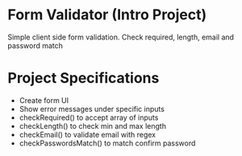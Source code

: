 # Form Validator (Intro Project)

Simple client side form validation. Check required, length, email and password match

# Project Specifications

 - Create form UI
- Show error messages under specific inputs
- checkRequired() to accept array of inputs
- checkLength() to check min and max length
- checkEmail() to validate email with regex
- checkPasswordsMatch() to match confirm password
